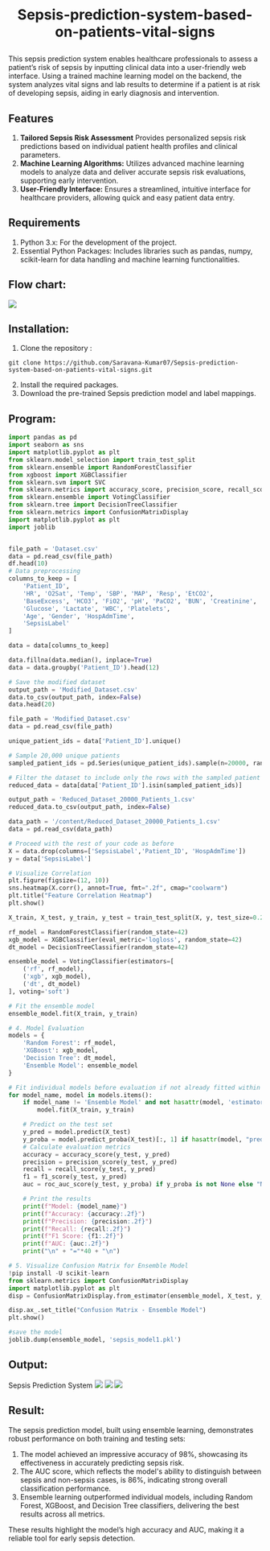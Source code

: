 # <p align="center"> Sepsis-prediction-system-based-on-patients-vital-signs </p>

This sepsis prediction system enables healthcare professionals to assess a patient’s risk of sepsis by inputting clinical data into a user-friendly web interface. Using a trained machine learning model on the backend, the system analyzes vital signs and lab results to determine if a patient is at risk of developing sepsis, aiding in early diagnosis and intervention.

## Features

1. **Tailored Sepsis Risk Assessment** Provides personalized sepsis risk predictions based on individual patient health profiles and clinical parameters.
2. **Machine Learning Algorithms:** Utilizes advanced machine learning models to analyze data and deliver accurate sepsis risk evaluations, supporting early intervention.
3. **User-Friendly Interface:** Ensures a streamlined, intuitive interface for healthcare providers, allowing quick and easy patient data entry.

## Requirements
1. Python 3.x: For the development of the project.
2. Essential Python Packages: Includes libraries such as pandas, numpy, scikit-learn for data handling and machine learning functionalities.

## Flow chart:
![](./flowchart.jpg)

## Installation:
1. Clone the repository :
```
git clone https://github.com/Saravana-Kumar07/Sepsis-prediction-system-based-on-patients-vital-signs.git
```
2. Install the required packages.
3. Download the pre-trained Sepsis prediction model and label mappings.

## Program:
```python
import pandas as pd
import seaborn as sns
import matplotlib.pyplot as plt
from sklearn.model_selection import train_test_split
from sklearn.ensemble import RandomForestClassifier
from xgboost import XGBClassifier
from sklearn.svm import SVC
from sklearn.metrics import accuracy_score, precision_score, recall_score, f1_score, roc_auc_score, confusion_matrix, classification_report
from sklearn.ensemble import VotingClassifier
from sklearn.tree import DecisionTreeClassifier
from sklearn.metrics import ConfusionMatrixDisplay
import matplotlib.pyplot as plt
import joblib


file_path = 'Dataset.csv'
data = pd.read_csv(file_path)
df.head(10)
# Data preprocessing
columns_to_keep = [
    'Patient_ID',
    'HR', 'O2Sat', 'Temp', 'SBP', 'MAP', 'Resp', 'EtCO2',
    'BaseExcess', 'HCO3', 'FiO2', 'pH', 'PaCO2', 'BUN', 'Creatinine',
    'Glucose', 'Lactate', 'WBC', 'Platelets',
    'Age', 'Gender', 'HospAdmTime',
    'SepsisLabel'
]

data = data[columns_to_keep]

data.fillna(data.median(), inplace=True)
data = data.groupby('Patient_ID').head(12)

# Save the modified dataset
output_path = 'Modified_Dataset.csv'
data.to_csv(output_path, index=False)
data.head(20)

file_path = 'Modified_Dataset.csv'
data = pd.read_csv(file_path)

unique_patient_ids = data['Patient_ID'].unique()

# Sample 20,000 unique patients
sampled_patient_ids = pd.Series(unique_patient_ids).sample(n=20000, random_state=42)

# Filter the dataset to include only the rows with the sampled patient IDs
reduced_data = data[data['Patient_ID'].isin(sampled_patient_ids)]

output_path = 'Reduced_Dataset_20000_Patients_1.csv'
reduced_data.to_csv(output_path, index=False)

data_path = '/content/Reduced_Dataset_20000_Patients_1.csv'
data = pd.read_csv(data_path)

# Proceed with the rest of your code as before
X = data.drop(columns=['SepsisLabel','Patient_ID', 'HospAdmTime'])
y = data['SepsisLabel']

# Visualize Correlation
plt.figure(figsize=(12, 10))
sns.heatmap(X.corr(), annot=True, fmt=".2f", cmap="coolwarm")
plt.title("Feature Correlation Heatmap")
plt.show()

X_train, X_test, y_train, y_test = train_test_split(X, y, test_size=0.2, random_state=42)

rf_model = RandomForestClassifier(random_state=42)
xgb_model = XGBClassifier(eval_metric='logloss', random_state=42)
dt_model = DecisionTreeClassifier(random_state=42)

ensemble_model = VotingClassifier(estimators=[
    ('rf', rf_model),
    ('xgb', xgb_model),
    ('dt', dt_model)
], voting='soft')

# Fit the ensemble model
ensemble_model.fit(X_train, y_train)

# 4. Model Evaluation
models = {
    'Random Forest': rf_model,
    'XGBoost': xgb_model,
    'Decision Tree': dt_model,
    'Ensemble Model': ensemble_model
}

# Fit individual models before evaluation if not already fitted within the ensemble
for model_name, model in models.items():
    if model_name != 'Ensemble Model' and not hasattr(model, 'estimators_'): 
        model.fit(X_train, y_train)

    # Predict on the test set
    y_pred = model.predict(X_test)
    y_proba = model.predict_proba(X_test)[:, 1] if hasattr(model, "predict_proba") else None
    # Calculate evaluation metrics
    accuracy = accuracy_score(y_test, y_pred)
    precision = precision_score(y_test, y_pred)
    recall = recall_score(y_test, y_pred)
    f1 = f1_score(y_test, y_pred)
    auc = roc_auc_score(y_test, y_proba) if y_proba is not None else "N/A"

    # Print the results
    print(f"Model: {model_name}")
    print(f"Accuracy: {accuracy:.2f}")
    print(f"Precision: {precision:.2f}")
    print(f"Recall: {recall:.2f}")
    print(f"F1 Score: {f1:.2f}")
    print(f"AUC: {auc:.2f}")
    print("\n" + "="*40 + "\n")

# 5. Visualize Confusion Matrix for Ensemble Model
!pip install -U scikit-learn
from sklearn.metrics import ConfusionMatrixDisplay
import matplotlib.pyplot as plt
disp = ConfusionMatrixDisplay.from_estimator(ensemble_model, X_test, y_test, cmap="Blues")

disp.ax_.set_title("Confusion Matrix - Ensemble Model")
plt.show()

#save the model
joblib.dump(ensemble_model, 'sepsis_model1.pkl')

```

## Output:
Sepsis Prediction System
![](./o1.png)
![](./o2.png)
![](./o3.png)


## Result:
The sepsis prediction model, built using ensemble learning, demonstrates robust performance on both training and testing sets:

1. The model achieved an impressive accuracy of 98%, showcasing its effectiveness in accurately predicting sepsis risk.
2. The AUC score, which reflects the model's ability to distinguish between sepsis and non-sepsis cases, is 86%, indicating strong overall classification performance.
3. Ensemble learning outperformed individual models, including Random Forest, XGBoost, and Decision Tree classifiers, delivering the best results across all metrics.

These results highlight the model’s high accuracy and AUC, making it a reliable tool for early sepsis detection.